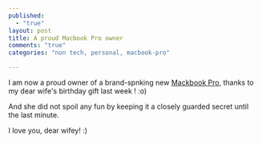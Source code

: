 ```yaml
---
published: 
  - "true"
layout: post
title: A proud Macbook Pro owner
comments: "true"
categories: "non tech, personal, macbook-pro"

---
```


I am now a proud owner of a brand-spnking new [Mackbook Pro](http://store.apple.com/us/configure/MD103LL/A), thanks to my dear wife's birthday gift last week ! :o)

And she did not spoil any fun by keeping it a closely guarded secret until the last minute.

I love you, dear wifey! :)
